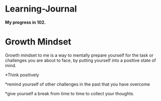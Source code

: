 # Learning-Journal
**My progress in 102.**
# Growth Mindset
Growth mindset to me is a way to mentally prepare yourself for the task or challenges you are about to face, by putting yourself into a positive state of mind.

*Think positively 


*remind yourself of other challenges in the past that you have overcome


*give yourself a break from time to time to collect your thoughts.
